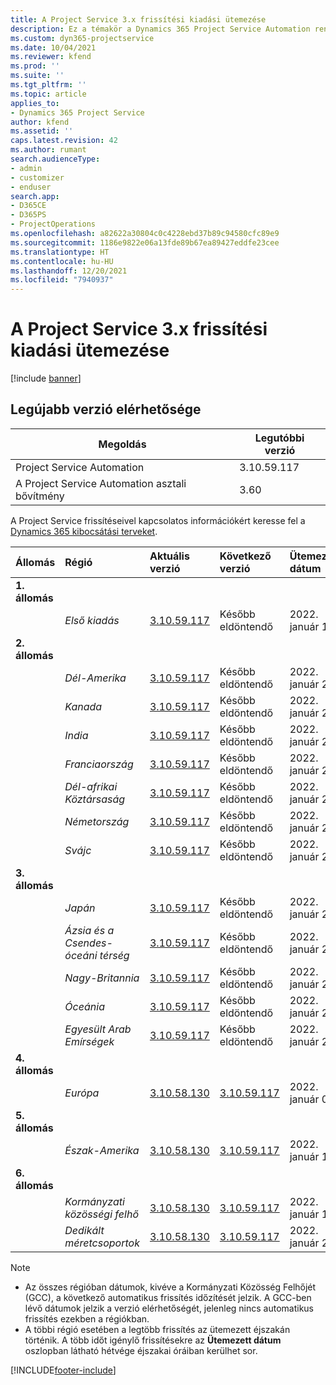 ```yaml
---
title: A Project Service 3.x frissítési kiadási ütemezése
description: Ez a témakör a Dynamics 365 Project Service Automation rendelkezésre álló és következő kiadásairól tartalmaz információkat.
ms.custom: dyn365-projectservice
ms.date: 10/04/2021
ms.reviewer: kfend
ms.prod: ''
ms.suite: ''
ms.tgt_pltfrm: ''
ms.topic: article
applies_to:
- Dynamics 365 Project Service
author: kfend
ms.assetid: ''
caps.latest.revision: 42
ms.author: rumant
search.audienceType:
- admin
- customizer
- enduser
search.app:
- D365CE
- D365PS
- ProjectOperations
ms.openlocfilehash: a82622a30804c0c4228ebd37b89c94580cfc89e9
ms.sourcegitcommit: 1186e9822e06a13fde89b67ea89427eddfe23cee
ms.translationtype: HT
ms.contentlocale: hu-HU
ms.lasthandoff: 12/20/2021
ms.locfileid: "7940937"
---
```

# <a name="update-release-schedule-for-project-service-3x"></a>A Project Service 3.x frissítési kiadási ütemezése

[!include [banner](../includes/psa-now-project-operations.md)]

## <a name="latest-version-availability"></a>Legújabb verzió elérhetősége

| Megoldás  | Legutóbbi verzió |
|-------|----|
| Project Service Automation    | 3.10.59.117 |
| A Project Service Automation asztali bővítmény                | 3.60          |

A Project Service frissítéseivel kapcsolatos információkért keresse fel a [Dynamics 365 kibocsátási terveket](/dynamics365/release-plans/). 

| Állomás  | Régió | Aktuális verzió | Következő verzió |  Ütemezett dátum
| :---   | :---   | :---   | :---   |:---   |         
|<strong>1. állomás</strong> | |  |  | |
| | <i>Első kiadás</i> | [3.10.59.117](whats-new-ur-38.md) | Később eldöntendő | 2022. január 14.
|<strong>2. állomás</strong> | |  |  | |
| | <i>Dél-Amerika</i> | [3.10.59.117](whats-new-ur-38.md) | Később eldöntendő | 2022. január 21.
| | <i>Kanada</i> | [3.10.59.117](whats-new-ur-38.md) | Később eldöntendő | 2022. január 21.
| | <i>India</i> | [3.10.59.117](whats-new-ur-38.md) | Később eldöntendő | 2022. január 21.
| | <i>Franciaország</i> | [3.10.59.117](whats-new-ur-38.md) | Később eldöntendő | 2022. január 21.
| | <i>Dél-afrikai Köztársaság</i> | [3.10.59.117](whats-new-ur-38.md) | Később eldöntendő | 2022. január 21.
| | <i>Németország</i> | [3.10.59.117](whats-new-ur-38.md) | Később eldöntendő | 2022. január 21.
| | <i>Svájc</i> | [3.10.59.117](whats-new-ur-38.md) | Később eldöntendő | 2022. január 21.
|<strong>3. állomás</strong> | |  |  | |
| | <i>Japán</i> | [3.10.59.117](whats-new-ur-38.md) | Később eldöntendő | 2022. január 28.
| | <i>Ázsia és a Csendes-óceáni térség</i> | [3.10.59.117](whats-new-ur-38.md) | Később eldöntendő | 2022. január 28.
| | <i>Nagy-Britannia</i> | [3.10.59.117](whats-new-ur-38.md) | Később eldöntendő | 2022. január 28.
| | <i>Óceánia</i> | [3.10.59.117](whats-new-ur-38.md) | Később eldöntendő | 2022. január 28.
| | <i>Egyesült Arab Emírségek</i> | [3.10.59.117](whats-new-ur-38.md) | Később eldöntendő | 2022. január 28.
|<strong>4. állomás</strong> | |  |  | |
| | <i>Európa</i> | [3.10.58.130](whats-new-ur-37-5.md) | [3.10.59.117](whats-new-ur-38.md) | 2022. január 07.
|<strong>5. állomás</strong> | |  |  | |
| | <i>Észak-Amerika</i> | [3.10.58.130](whats-new-ur-37-5.md) | [3.10.59.117](whats-new-ur-38.md) | 2022. január 14.
|<strong>6. állomás</strong> | |  |  | |
| | <i>Kormányzati közösségi felhő</i> | [3.10.58.130](whats-new-ur-37-5.md) | [3.10.59.117](whats-new-ur-38.md) | 2022. január 14.
| | <i>Dedikált méretcsoportok</i> | [3.10.58.130](whats-new-ur-37-5.md) | [3.10.59.117](whats-new-ur-38.md) | 2022. január 21.



>[!Note]
> - Az összes régióban dátumok, kivéve a Kormányzati Közösség Felhőjét (GCC), a következő automatikus frissítés időzítését jelzik. A GCC-ben lévő dátumok jelzik a verzió elérhetőségét, jelenleg nincs automatikus frissítés ezekben a régiókban.
> - A többi régió esetében a legtöbb frissítés az ütemezett éjszakán történik. A több időt igénylő frissítésekre az **Ütemezett dátum** oszlopban látható hétvége éjszakai óráiban kerülhet sor.


[!INCLUDE[footer-include](../includes/footer-banner.md)]
